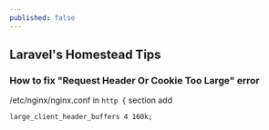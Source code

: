 ```yaml
---
published: false
---
```


## Laravel's Homestead Tips

### How to fix "Request Header Or Cookie Too Large" error
/etc/nginx/nginx.conf
in `http {` section add

	large_client_header_buffers 4 160k;

